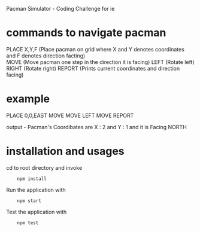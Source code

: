 Pacman Simulator - Coding Challenge for ie

# commands to navigate pacman

PLACE X,Y,F (Place pacman on grid where X and Y denotes coordinates and F denotes direction facting)<br />
MOVE (Move pacman one step in the direction it is facing)
LEFT (Rotate left)
RIGHT (Rotate right)
REPORT (Prints current coordinates and direction facing)

# example

PLACE 0,0,EAST
MOVE
MOVE
LEFT
MOVE
REPORT

output - Pacman's Coordibates are  X : 2 and Y : 1 and it is Facing NORTH

# installation and usages 

cd to root directory and invoke

        npm install

Run the application with

        npm start

Test the application with

        npm test


